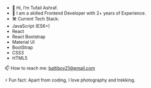 - 👋 Hi, I’m Tufail Ashraf.
- 👀 I am a skilled Frontend Developer with 2+ years of Experience.
- 🛠️ Current Tech Stack:
-   JavaScript (ES6+)
-   React
-   React Bootstrap
-   Material UI
-   BootStrap
-   CSS3
-   HTML5

📫 How to reach me: [baltiboy21@email.com](mailto:baltiboy21@email.com)

⚡ Fun fact: Apart from coding, I love photography and trekking.

<!---
tufail21/tufail21 is a ✨ special ✨ repository because its `README.md` (this file) appears on your GitHub profile.
You can click the Preview link to take a look at your changes.
--->
